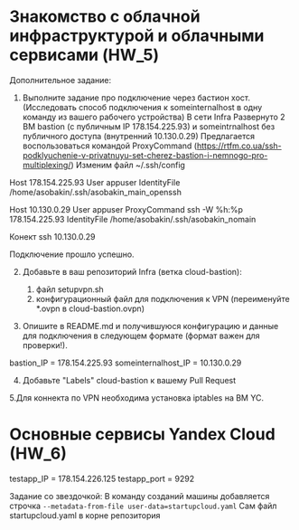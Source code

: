 # Знакомство с облачной инфраструктурой и облачными сервисами (HW_5)


Дополнительное задание:

1. Выполните задание про подключение через бастион хост.(Исследовать способ подключения к someinternalhost в одну
команду из вашего рабочего устройства)
В сети Infra Развернуто 2 ВМ bastion (c публичным IP 178.154.225.93) и  someintrnalhost без публичного доступа (внутренний 10.130.0.29)
Предлагается воспользоваться командой ProxyCommand (https://rtfm.co.ua/ssh-podklyuchenie-v-privatnuyu-set-cherez-bastion-i-nemnogo-pro-multiplexing/)
Изменим файл ~/.ssh/config

Host 178.154.225.93
    User appuser
    IdentityFile  /home/asobakin/.ssh/asobakin_main_openssh
   


Host 10.130.0.29
    User appuser
    ProxyCommand ssh -W %h:%p  178.154.225.93
    IdentityFile  /home/asobakin/.ssh/asobakin_nomain

Конект ssh 10.130.0.29

Подключение прошло успешно.

2. Добавьте в ваш репозиторий Infra (ветка cloud-bastion):

   1. файл setupvpn.sh
   2. конфигурационный файл для подключения к VPN (переименуйте *.ovpn в cloud-bastion.ovpn)

3. Опишите в README.md и получившуюся конфигурацию и данные для подключения в следующем формате (формат важен для проверки!).

bastion_IP = 178.154.225.93
someinternalhost_IP = 10.130.0.29


4. Добавьте "Labels" cloud-bastion к вашему Pull Request

5.Для коннекта по VPN необходима установка iptables на ВМ YC.

# Основные сервисы Yandex Cloud  (HW_6)
testapp_IP = 178.154.226.125
testapp_port = 9292

Задание со звездочкой:
В команду созданий машины добавляется строчка `--metadata-from-file user-data=startupcloud.yaml`
Сам файл startupcloud.yaml в корне репозитория